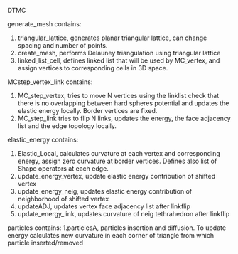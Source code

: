 DTMC

generate_mesh contains:

1. triangular_lattice, generates planar triangular lattice, can change spacing and number of points.
2. create_mesh, performs Delauney triangulation using triangular lattice
3. linked_list_cell, defines linked list that will be used by MC_vertex, and assign vertices to corresponding cells in 3D space.


MCstep_vertex_link contains:
1. MC_step_vertex, tries to move N vertices using the linklist check that there is no overlapping between hard spheres potential and updates the elastic energy locally. Border vertices are fixed.
2. MC_step_link tries to flip N links, updates the energy, the face adjacency list and the edge topology locally.

elastic_energy contains:
1. Elastic_Local, calculates curvature at each vertex and corresponding energy, assign zero curvature at border vertices. Defines also list of Shape operators at each edge.
2. update_energy_vertex, update elastic energy contribution of shifted vertex
3. update_energy_neig, updates elastic energy contribution of neighborhood of shifted vertex
4. updateADJ, updates vertex face adjacency list after linkflip
5. update_energy_link, updates curvature of neig tethrahedron after linkflip

particles contains:
1.particlesA, particles insertion and diffusion. To update energy calculates new curvature in each corner of triangle from which particle inserted/removed
